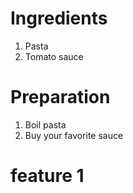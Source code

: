 # Ingredients

1. Pasta
2. Tomato sauce

# Preparation

1.  Boil pasta
2.  Buy your favorite sauce

# feature 1